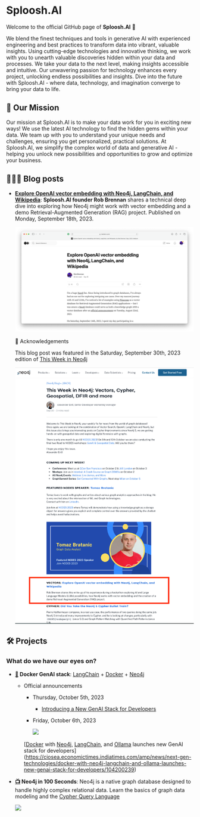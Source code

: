 # Sploosh.AI

Welcome to the official GitHub page of **Sploosh.AI** 🥳

We blend the finest techniques and tools in generative AI with experienced engineering and best practices to transform data into vibrant, valuable insights. Using cutting-edge technologies and innovative thinking, we work with you to unearth valuable discoveries hidden within your data and processes. We take your data to the next level, making insights accessible and intuitive. Our unwavering passion for technology enhances every project, unlocking endless possibilities and insights. Dive into the future with Sploosh.AI - where data, technology, and imagination converge to bring your data to life.

## 🚀 Our Mission

Our mission at Sploosh.AI is to make your data work for you in exciting new ways! We use the latest AI technology to find the hidden gems within your data. We team up with you to understand your unique needs and challenges, ensuring you get personalized, practical solutions. At Sploosh.AI, we simplify the complex world of data and generative AI - helping you unlock new possibilities and opportunities to grow and optimize your business.

## 🧑🏼‍💻 Blog posts

- **[Explore OpenAI vector embedding with Neo4j, LangChain, and Wikipedia](https://medium.com/@therobbrennan/explore-openai-vector-embedding-with-neo4j-6ea2a40693d9)**: **Sploosh.AI founder Rob Brennan** shares a technical deep dive into exploring how Neo4j might work with vector embedding and a demo Retrieval-Augmented Generation (RAG) project. Published on Monday, September 18th, 2023.

  [![](assets/20230918-explore-openai-vector-embedding-with-neo4j-langchain-wikipedia-on-medium.png)](https://medium.com/@therobbrennan/explore-openai-vector-embedding-with-neo4j-6ea2a40693d9)

  🙏 Acknowledgements

  This blog post was featured in the Saturday, September 30th, 2023 edition of [This Week in Neo4j](https://neo4j.com/blog/this-week-in-neo4j-vectors-cypher-geospatial-dfir-and-more/)

  [![](assets/20230930-featured-in-this-week-in-neo4j.png)](https://neo4j.com/blog/this-week-in-neo4j-vectors-cypher-geospatial-dfir-and-more/)

## 🛠 Projects

### What do we have our eyes on?

- **[🔗](https://github.com/docker/genai-stack) Docker GenAI stack**: [LangChain](https://www.langchain.com) + [Docker](https://www.docker.com) + [Neo4j](https://neo4j.com)

  - Official announcements

    - Thursday, October 5th, 2023

      - [Introducing a New GenAI Stack for Developers](https://neo4j.com/blog/introducing-genai-stack-developers/)

    - Friday, October 6th, 2023

      [![](https://etimg.etb2bimg.com/photo/104200266.cms)](https://ciosea.economictimes.indiatimes.com/amp/news/next-gen-technologies/docker-with-neo4j-langchain-and-ollama-launches-new-genai-stack-for-developers/104200239)

    [[Docker](https://www.docker.com) with [Neo4j](https://neo4j.com), [LangChain](https://www.langchain.com), and [Ollama](https://ollama.ai) launches new GenAI stack for developers](https://ciosea.economictimes.indiatimes.com/amp/news/next-gen-technologies/docker-with-neo4j-langchain-and-ollama-launches-new-genai-stack-for-developers/104200239)

- **[📺](https://www.youtube.com/watch?v=T6L9EoBy8Zk) Neo4j in 100 Seconds**: Neo4j is a native graph database designed to handle highly complex relational data. Learn the basics of graph data modeling and the [Cypher Query Language](https://neo4j.com/product/cypher-graph-query-language/)

  ![](https://dist.neo4j.com/wp-content/uploads/20220315164402/cypher-hero-image.svg)

